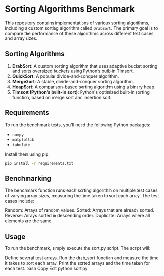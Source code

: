 # Sorting Algorithms Benchmark

This repository contains implementations of various sorting algorithms, including a custom sorting algorithm called `DrabSort`. The primary goal is to compare the performance of these algorithms across different test cases and array sizes.

## Sorting Algorithms

1. **DrabSort**: A custom sorting algorithm that uses adaptive bucket sorting and sorts oversized buckets using Python’s built-in Timsort.
2. **QuickSort**: A popular divide-and-conquer algorithm.
3. **MergeSort**: A stable, divide-and-conquer sorting algorithm.
4. **HeapSort**: A comparison-based sorting algorithm using a binary heap.
5. **Timsort (Python's built-in sort)**: Python's optimized built-in sorting function, based on merge sort and insertion sort.

## Requirements

To run the benchmark tests, you'll need the following Python packages:

- `numpy`
- `matplotlib`
- `tabulate`

Install them using pip:

```bash
pip install -r requirements.txt

```
## Benchmarking
The benchmark function runs each sorting algorithm on multiple test cases of varying array sizes, measuring the time taken to sort each array. The test cases include:

Random: Arrays of random values.
Sorted: Arrays that are already sorted.
Reverse: Arrays sorted in descending order.
Duplicate: Arrays where all elements are the same.

## Usage
To run the benchmark, simply execute the sort.py script. The script will:

Define several test arrays.
Run the drab_sort function and measure the time it takes to sort each array.
Print the sorted arrays and the time taken for each test.
bash
Copy
Edit
python sort.py